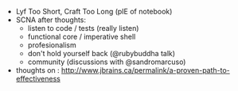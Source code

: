 - Lyf Too Short, Craft Too Long (pIE of notebook)
- SCNA after thoughts: 
    - listen to code / tests (really listen)
    - functional core / imperative shell
    - profesionalism
    - don't hold yourself back (@rubybuddha talk)
    - community (discussions with @sandromarcuso)
- thoughts on : http://www.jbrains.ca/permalink/a-proven-path-to-effectiveness


        
